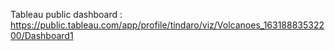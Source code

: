 Tableau public dashboard : https://public.tableau.com/app/profile/tindaro/viz/Volcanoes_16318883532200/Dashboard1
